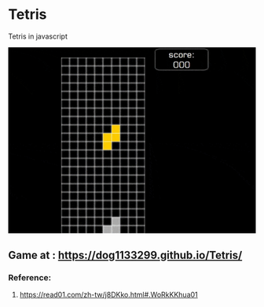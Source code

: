 # Tetris
Tetris in javascript

![Tetris](src/Tetris.gif)

## Game at : https://dog1133299.github.io/Tetris/

### Reference:
1. https://read01.com/zh-tw/j8DKko.html#.WoRkKKhua01